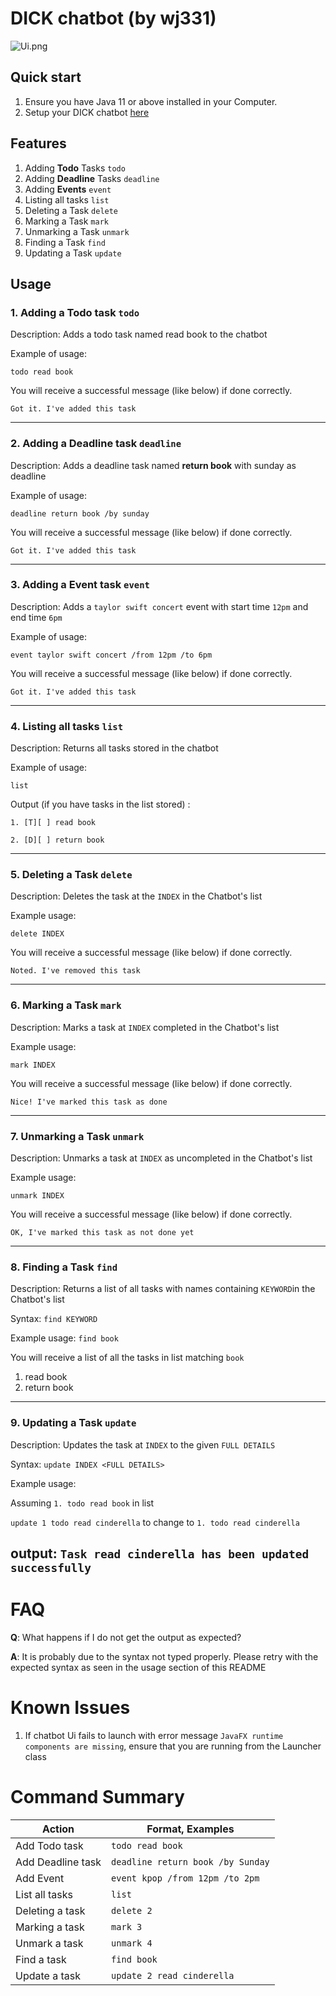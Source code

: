 # DICK chatbot (by wj331)
![Ui.png](Ui.png)

## Quick start
1. Ensure you have Java 11 or above installed in your Computer.
2. Setup your DICK chatbot [here](https://github.com/wj331/ip/tree/master)

## Features
1. Adding **Todo** Tasks `todo`
2. Adding **Deadline** Tasks `deadline`
3. Adding **Events** `event`
4. Listing all tasks `list`
5. Deleting a Task `delete`
6. Marking a Task `mark`
7. Unmarking a Task `unmark`
8. Finding a Task `find`
9. Updating a Task `update`

## Usage

### 1. Adding a Todo task `todo`
Description: Adds a todo task named read book to the chatbot

Example of usage: 

`todo read book`

You will receive a successful message (like below) if done correctly.

`Got it. I've added this task`

---------
### 2. Adding a Deadline task `deadline`
Description: Adds a deadline task named **return book** with sunday as deadline

Example of usage: 

`deadline return book /by sunday`

You will receive a successful message (like below) if done correctly.

`Got it. I've added this task`

----
### 3. Adding a Event task `event`
Description: Adds a `taylor swift concert` event with start time `12pm` and end time `6pm`

Example of usage: 

`event taylor swift concert /from 12pm /to 6pm`

You will receive a successful message (like below) if done correctly.

`Got it. I've added this task`

----
### 4. Listing all tasks `list`
Description: Returns all tasks stored in the chatbot

Example of usage: 

`list`

Output (if you have tasks in the list stored) :

`1. [T][ ] read book`

`2. [D][ ] return book`

----
### 5. Deleting a Task `delete`
Description: Deletes the task at the `INDEX` in the Chatbot's list

Example usage: 

`delete INDEX`

You will receive a successful message (like below) if done correctly.

`Noted. I've removed this task`

----
### 6. Marking a Task `mark`
Description: Marks a task at `INDEX` completed in the Chatbot's list

Example usage: 

`mark INDEX`

You will receive a successful message (like below) if done correctly.

`Nice! I've marked this task as done`

----
### 7. Unmarking a Task `unmark`
Description: Unmarks a task at `INDEX` as uncompleted in the Chatbot's list

Example usage: 

`unmark INDEX`

You will receive a successful message (like below) if done correctly.

`OK, I've marked this task as not done yet`

----
### 8. Finding a Task `find`
Description: Returns a list of all tasks with names containing `KEYWORD`in the Chatbot's list

Syntax: `find KEYWORD`

Example usage: `find book`

You will receive a list of all the tasks in list matching `book`
1. read book
2. return book

----

### 9. Updating a Task `update`
Description: Updates the task at `INDEX` to the given `FULL DETAILS`

Syntax: `update INDEX <FULL DETAILS>`

Example usage:

Assuming `1. todo read book` in list

`update 1 todo read cinderella` to change to `1. todo read cinderella`

output:
`Task read cinderella has been updated successfully`
----
# FAQ
**Q**: What happens if I do not get the output as expected?

**A**: It is probably due to the syntax not typed properly. 
Please retry with the expected syntax as seen in the usage
section of this README

# Known Issues
1. If chatbot Ui fails to launch with error message `JavaFX runtime components are missing`, ensure that you are running from the Launcher class

# Command Summary
| Action            | Format, Examples                  |
|-------------------|-----------------------------------|
| Add Todo task     | `todo read book`                  |
| Add Deadline task | `deadline return book /by Sunday` |
| Add Event         | `event kpop /from 12pm /to 2pm`   |
| List all tasks    | `list`                            |
| Deleting a task   | `delete 2`                        |
| Marking a task    | `mark 3`                          |
| Unmark a task     | `unmark 4`                        |
| Find a task       | `find book`                       |
| Update a task     | `update 2 read cinderella`        |

